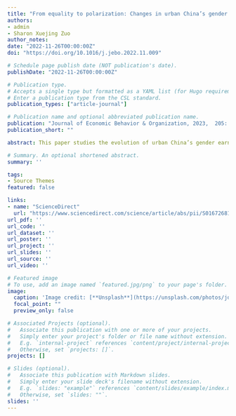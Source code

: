 ```yaml
---
title: "From equality to polarization: Changes in urban China’s gender earnings gap from 1988 to 2016"
authors:
- admin
- Sharon Xuejing Zuo
author_notes:
date: "2022-11-26T00:00:00Z"
doi: "https://doi.org/10.1016/j.jebo.2022.11.009"

# Schedule page publish date (NOT publication's date).
publishDate: "2022-11-26T00:00:00Z"

# Publication type.
# Accepts a single type but formatted as a YAML list (for Hugo requirements).
# Enter a publication type from the CSL standard.
publication_types: ["article-journal"]

# Publication name and optional abbreviated publication name.
publication: "Journal of Economic Behavior & Organization, 2023,  205: 303-337"
publication_short: ""

abstract: This paper studies the evolution of urban China’s gender earnings gap from 1988 to 2016. We first document that an upward trend in gender inequality started to reverse after 2007 at the median and in the upper part of the earnings distribution but only for workers in the state–owned enterprises (SOEs). Women in the private sector at the top of the earnings distribution did not start to catch up with their male counterparts until 2012. The gender earnings gap at the low end of the distribution, meanwhile, was stuck at a high level after the mid–1990s. Polarization emerges both within the earnings distribution and across ownership types. Following Bayer and Charles (2018), we decompose the change in the gender earnings gap across the whole earnings’ distribution and find that a change in the wage structure dominantly drives the trend in gender inequality. Gender–specific factors, such as discrimination, play a minor role.

# Summary. An optional shortened abstract.
summary: ''

tags:
- Source Themes
featured: false

links:
- name: "ScienceDirect"
  url: "https://www.sciencedirect.com/science/article/abs/pii/S0167268122004139"
url_pdf: ''
url_code: ''
url_dataset: ''
url_poster: ''
url_project: ''
url_slides: ''
url_source: ''
url_video: ''

# Featured image
# To use, add an image named `featured.jpg/png` to your page's folder. 
image:
  caption: 'Image credit: [**Unsplash**](https://unsplash.com/photos/jdD8gXaTZsc)'
  focal_point: ""
  preview_only: false

# Associated Projects (optional).
#   Associate this publication with one or more of your projects.
#   Simply enter your project's folder or file name without extension.
#   E.g. `internal-project` references `content/project/internal-project/index.md`.
#   Otherwise, set `projects: []`.
projects: []

# Slides (optional).
#   Associate this publication with Markdown slides.
#   Simply enter your slide deck's filename without extension.
#   E.g. `slides: "example"` references `content/slides/example/index.md`.
#   Otherwise, set `slides: ""`.
slides: ''
---
```

